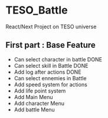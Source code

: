 # TESO_Battle
React/Next Project on TESO universe

## First part : Base Feature

  - Can select character in battle DONE
  - Can select skill in Battle  DONE
  - Add log after actions DONE
  - Can select ennemies in Battle 
  - Add speed system for actions
  - Add life point system
  - Add Main Menu
  - Add character Menu
  - Add battle Menu 

